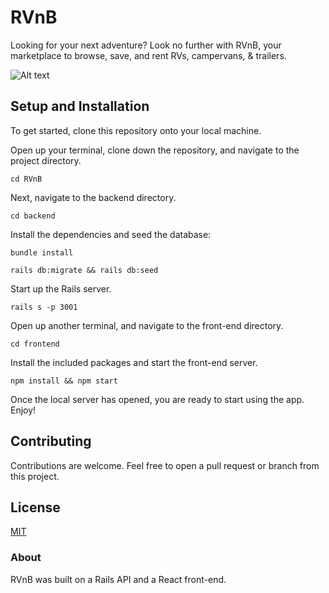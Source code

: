 # RVnB
Looking for your next adventure? Look no further with RVnB, your marketplace to browse, save, and rent RVs, campervans, & trailers.


![Alt text](https://github.com/sarabastian/RVnB/blob/main/frontend/public/screenshot.png)
## Setup and Installation
To get started, clone this repository onto your local machine.

Open up your terminal, clone down the repository, and navigate to the project directory.

```
cd RVnB
```

Next, navigate to the backend directory.
```
cd backend
```

Install the dependencies and seed the database:
```
bundle install
```
```
rails db:migrate && rails db:seed
```

Start up the Rails server.
```
rails s -p 3001
```
Open up another terminal, and navigate to the front-end directory.
```
cd frontend
```

Install the included packages and start the front-end server.
```
npm install && npm start
```

Once the local server has opened, you are ready to start using the app. Enjoy!


## Contributing 

Contributions are welcome. Feel free to open a pull request or branch from this project.

## License 

[MIT](https://choosealicense.com/licenses/mit/)

### About

RVnB was built on a Rails API and a React front-end.

